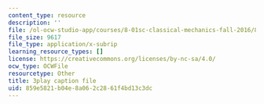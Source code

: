 ```yaml
---
content_type: resource
description: ''
file: /ol-ocw-studio-app/courses/8-01sc-classical-mechanics-fall-2016/859e5821b04e8a062c2861f4bd13c3dc_t2PkbsWjG80.srt
file_size: 9617
file_type: application/x-subrip
learning_resource_types: []
license: https://creativecommons.org/licenses/by-nc-sa/4.0/
ocw_type: OCWFile
resourcetype: Other
title: 3play caption file
uid: 859e5821-b04e-8a06-2c28-61f4bd13c3dc
---
```

